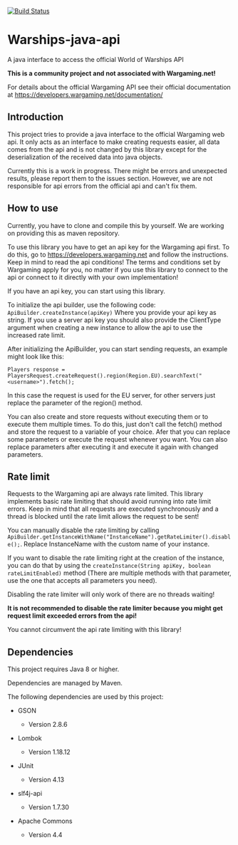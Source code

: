 [![Build Status](https://ci.floribe2000.de/job/Warships-java-api/job/master/badge/icon)](https://ci.floribe2000.de/job/Warships-java-api/job/master/)

# Warships-java-api
A java interface to access the official World of Warships API

**This is a community project and not associated with Wargaming.net!**

For details about the official Wargaming API see their official documentation at https://developers.wargaming.net/documentation/

## Introduction

This project tries to provide a java interface to the official Wargaming web api.
It only acts as an interface to make creating requests easier, all data comes from the api and is not changed by this library except for the deserialization of the received data into java objects.

Currently this is a work in progress. There might be errors and unexpected results, please report them to the issues section.
However, we are not responsible for api errors from the official api and can't fix them.

## How to use

Currently, you have to clone and compile this by yourself.
We are working on providing this as maven repository.

To use this library you have to get an api key for the Wargaming api first. 
To do this, go to https://developers.wargaming.net and follow the instructions.
Keep in mind to read the api conditions! 
The terms and conditions set by Wargaming apply for you, no matter if you use this library to connect to the api or connect to it directly with your own implementation!

If you have an api key, you can start using this library.

To initialize the api builder, use the following code:
`ApiBuilder.createInstance(apiKey)`
Where you provide your api key as string.
If you use a server api key you should also provide the ClientType argument when creating a new instance to allow the api to use the increased rate limit.

After initializing the ApiBuilder, you can start sending requests, an example might look like this:

`Players response = PlayersRequest.createRequest().region(Region.EU).searchText("<username>").fetch();`

In this case the request is used for the EU server, for other servers just replace the parameter of the region() method.

You can also create and store requests without executing them or to execute them multiple times.
To do this, just don't call the fetch() method and store the request to a variable of your choice.
Afer that you can replace some parameters or execute the request whenever you want.
You can also replace parameters after executing it and execute it again with changed parameters.

## Rate limit

Requests to the Wargaming api are always rate limited.
This library implements basic rate limiting that should avoid running into rate limit errors.
Keep in mind that all requests are executed synchronously and a thread is blocked until the rate limit allows the request to be sent!

You can manually disable the rate limiting by calling `ApiBuilder.getInstanceWithName("InstanceName").getRateLimiter().disable();`.
Replace InstanceName with the custom name of your instance.

If you want to disable the rate limiting right at the creation of the instance, you can do that by using the 
`createInstance(String apiKey, boolean rateLimitEnabled)` method (There are multiple methods with that parameter, use the one that accepts all parameters you need).

Disabling the rate limiter will only work of there are no threads waiting!

**It is not recommended to disable the rate limiter because you might get request limit exceeded errors from the api!**

You cannot circumvent the api rate limiting with this library!



## Dependencies

This project requires Java 8 or higher.

Dependencies are managed by Maven.

The following dependencies are used by this project:

- GSON
  - Version 2.8.6

- Lombok
  - Version 1.18.12

- JUnit
  - Version 4.13
  
- slf4j-api
  - Version 1.7.30
  
- Apache Commons
  - Version 4.4




